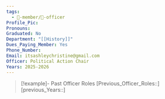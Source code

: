 ```yaml
---
tags:
  - 🧑-member/💠-officer
Profile_Pic: 
Pronouns: 
Graduated: No
Department: "[[History]]"
Dues_Paying_Member: Yes
Phone_Number: 
Email: itsashleychristine@gmail.com
Officer: Political Action Chair
Years: 2025-2026
---
```


> [!example]- Past Officer Roles
> [Previous_Officer_Roles::]
> [previous_Years::]
